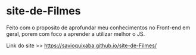 # site-de-Filmes

Feito com o proposito de aprofundar meu conhecimentos no Front-end em geral, porem com foco a aprender a utilizar melhor o JS.

Link do site >> https://savioquixaba.github.io/site-de-Filmes/
